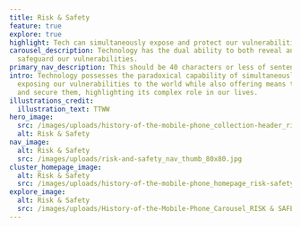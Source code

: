 ```yaml
---
title: Risk & Safety
feature: true
explore: true
highlight: Tech can simultaneously expose and protect our vulnerabilities.
carousel_description: Technology has the dual ability to both reveal and
  safeguard our vulnerabilities.
primary_nav_description: This should be 40 characters or less of sentence case.
intro: Technology possesses the paradoxical capability of simultaneously
  exposing our vulnerabilities to the world while also offering means to protect
  and secure them, highlighting its complex role in our lives.
illustrations_credit:
  illustration_text: TTWW
hero_image:
  src: /images/uploads/history-of-the-mobile-phone_collection-header_risk-safety-600.png
  alt: Risk & Safety
nav_image:
  alt: Risk & Safety
  src: /images/uploads/risk-and-safety_nav_thumb_80x80.jpg
cluster_homepage_image:
  alt: Risk & Safety
  src: /images/uploads/history-of-the-mobile-phone_homepage_risk-safety-750.jpg
explore_image:
  alt: Risk & Safety
  src: /images/uploads/History-of-the-Mobile-Phone_Carousel_RISK & SAFETY.jpg
---
```

